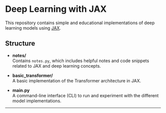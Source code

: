 # Deep Learning with JAX

This repository contains simple and educational implementations of deep learning models using [JAX](https://github.com/google/jax).

## Structure

- **notes/**  
  Contains `notes.py`, which includes helpful notes and code snippets related to JAX and deep learning concepts.

- **basic_transformer/**  
  A basic implementation of the Transformer architecture in JAX.

- **main.py**  
  A command-line interface (CLI) to run and experiment with the different model implementations.

---
